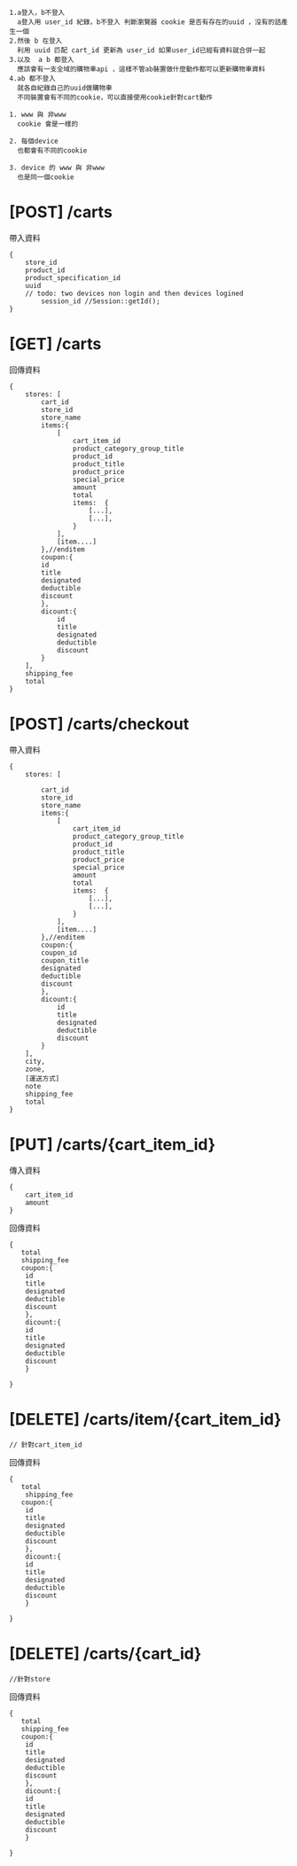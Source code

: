   	1.a登入，b不登入
   	  a登入用 user_id 紀錄，b不登入 判斷瀏覽器 cookie 是否有存在的uuid ，沒有的話產生一個
   	2.然後 b 在登入
	  利用 uuid 匹配 cart_id 更新為 user_id 如果user_id已經有資料就合併一起
 	3.以及  a b 都登入
  	  應該會有一支全域的購物車api ，這樣不管ab裝置做什麼動作都可以更新購物車資料
   	4.ab 都不登入
      就各自紀錄自己的uuid做購物車
      不同裝置會有不同的cookie，可以直接使用cookie針對cart動作
      
    1. www 與 非www 
      cookie 會是一樣的
	
    2. 每個device
	  也都會有不同的cookie
	
    3. device 的 www 與 非www
	  也是同一個cookie


<h1>[POST] /carts </h1>
 <p>帶入資料</p>
 
	{
	    store_id
	    product_id
	    product_specification_id
	    uuid
	    // todo: two devices non login and then devices logined
     	    session_id //Session::getId();
	}

<h1>[GET]  /carts</h1>
<p>回傳資料</p>

    {
        stores: [
            cart_id
            store_id
            store_name
            items:{
                [
                    cart_item_id
                    product_category_group_title
                    product_id
                    product_title
                    product_price
                    special_price
                    amount
                    total
                    items:  {
                        [...],
                        [...],
                    }
                ],
                [item....]
            },//enditem
            coupon:{
		    id
		    title
		    designated
		    deductible
		    discount
            },
            dicount:{
                id
                title
                designated
                deductible
                discount
            }
        ],
        shipping_fee
        total
    }


<h1>[POST]  /carts/checkout</h1>
 <p>帶入資料</p>

    {
        stores: [

            cart_id
            store_id
            store_name
            items:{
                [
                    cart_item_id
                    product_category_group_title
                    product_id
                    product_title
                    product_price
                    special_price
                    amount
                    total
                    items:  {
                        [...],
                        [...],
                    }
                ],
                [item....]
            },//enditem
            coupon:{
		    coupon_id
		    coupon_title
		    designated
		    deductible
		    discount
            },
            dicount:{
                id
                title
                designated
                deductible
                discount
            }
        ],
        city,
        zone,
        [運送方式]
        note
        shipping_fee
        total
    }


<h1>[PUT] /carts/{cart_item_id}</h1>
<p>傳入資料</p>
	
 	{
	    cart_item_id
	    amount
	}
 <p>回傳資料</p>
 
	{
	   total
	   shipping_fee
	   coupon:{
		id
		title
		designated
		deductible
		discount
	    },
	    dicount:{
		id
		title
		designated
		deductible
		discount
	    }
		
	}


<h1>[DELETE] /carts/item/{cart_item_id}</h1>

 	// 針對cart_item_id
  <p>回傳資料</p>
  
  	{
	   total
	    shipping_fee
	   coupon:{
		id
		title
		designated
		deductible
		discount
	    },
	    dicount:{
		id
		title
		designated
		deductible
		discount
	    }
		
	}
	

<h1>[DELETE] /carts/{cart_id}</h1>

 	//針對store
<p>回傳資料</p>
  
  	{
	   total
	   shipping_fee
	   coupon:{
		id
		title
		designated
		deductible
		discount
	    },
	    dicount:{
		id
		title
		designated
		deductible
		discount
	    }
		
	}
